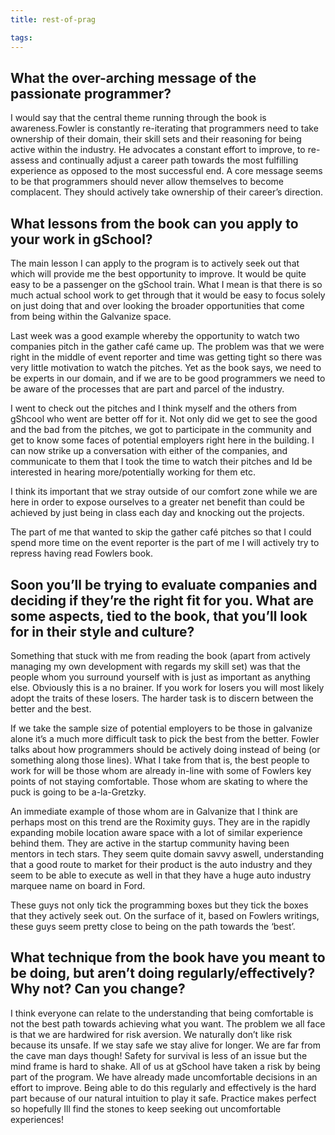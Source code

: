 ```yaml
---
title: rest-of-prag

tags:
---
```


## What the over-arching message of the passionate programmer?

I would say that the central theme running through the book is awareness.Fowler is constantly re-iterating that programmers need to take ownership of their domain, their skill sets and their reasoning for being active within the industry. He advocates a constant effort to improve, to re-assess and continually adjust a career path towards the most fulfilling experience as opposed to the most successful end. A core message seems to be that programmers should never allow themselves to become complacent. They should actively take ownership of their career’s direction.

## What lessons from the book can you apply to your work in gSchool?

The main lesson I can apply to the program is to actively seek out that which will provide me the best opportunity to improve. It would be quite easy to be a passenger on the gSchool train. What I mean is that there is so much actual school work to get through that it would be easy to focus solely on just doing that and over looking the broader opportunities that come from being within the Galvanize space. 

Last week was a good example whereby the opportunity to watch two companies pitch in the gather café came up. The problem was that we were right in the middle of event reporter and time was getting tight so there was very little motivation to watch the pitches. Yet as the book says, we need to be experts in our domain, and if we are to be good programmers we need to be aware of the processes that are part and parcel of the industry. 

I went to check out the pitches and I think myself and the others from gShcool who went are better off for it. Not only did we get to see the good and the bad from the pitches,  we got to participate in the community and get to know some faces of potential employers right here in the building. I can now strike up a conversation with either of the companies, and communicate to them that I took the time to watch their pitches and Id be interested in hearing more/potentially working for them etc. 

I think its important that we stray outside of our comfort zone while we are here in order to expose ourselves to a greater net benefit than could be achieved by just being in class each day and knocking out the projects. 

The part of me that wanted to skip the gather café pitches so that I could spend more time on the event reporter is the part of me I will actively try to repress having read Fowlers book.

## Soon you’ll be trying to evaluate companies and deciding if they’re the right fit for you. What are some aspects, tied to the book, that you’ll look for in their style and culture?

Something that stuck with me from reading the book (apart from actively managing my own development with regards my skill set) was that the people whom you surround yourself with is just as important as anything else. Obviously this is a no brainer. If you work for losers you will most likely adopt the traits of these losers. The harder task is to discern between the better and the best. 

If we take the sample size of potential employers to be those in galvanize alone it’s a much more difficult task to pick the best from the better. Fowler talks about how programmers should be actively doing instead of being (or something along those lines). What I take from that is, the best people to work for will be those whom are already in-line with some of Fowlers key points of not staying comfortable. Those whom are skating to where the puck is going to be a-la-Gretzky. 

An immediate example of those whom are in Galvanize that I think are perhaps most on this trend are the Roximity guys. They are in the rapidly expanding mobile location aware space with a lot of similar experience behind them. They are active in the startup community having been mentors in tech stars. They seem quite domain savvy aswell, understanding that a good route to market for their product is the auto industry and they seem to be able to execute as well in that they have a huge auto industry marquee name on board in Ford. 

These guys not only tick the programming boxes but they tick the boxes that they actively seek out. On the surface of it, based on Fowlers writings, these guys seem pretty close to being on the path towards the ‘best’.

## What technique from the book have you meant to be doing, but aren’t doing regularly/effectively? Why not? Can you change?

I think everyone can relate to the understanding that being comfortable is not the best path towards achieving what you want. The problem we all face is that we are hardwired for risk aversion. We naturally don’t like risk because its unsafe. If we stay safe we stay alive for longer. We are far from the cave man days though! Safety for survival is less of an issue but the mind frame is hard to shake. All of us at gSchool have taken a risk by being part of the program. We have already made uncomfortable decisions in an effort to improve. Being able to do this regularly and effectively is the hard part because of our natural intuition to play it safe. Practice makes perfect so hopefully Ill find the stones to keep seeking out uncomfortable experiences!

